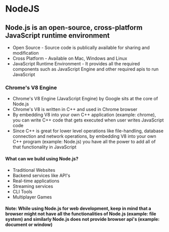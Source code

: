 # NodeJS

## Node.js is an open-source, cross-platform JavaScript runtime environment

* Open Source - Source code is publically available for sharing and modification
* Cross Platform - Available on Mac, Windows and Linux  
* JavaScript Runtime Environment - It provides all the required components such as JavaScript Engine and other required apis to run JavaScript

### Chrome's V8 Engine

* Chrome's V8 Engine (JavaScript Engine) by Google sits at the core of Node.js
* Chrome's V8 is written in C++ and used in Chrome browser
* By embedding V8 into your own C++ application (example: chrome), you can write C++ code that gets executed when user writes JavaScript code
* Since C++ is great for lower level operations like file-handling, database connection and network operations, by embedding V8 into your own C++ program (example: Node.js) you have all the power to add all of that functionality in JavaScript

#### What can we build using Node.js?

* Traditional Websites
* Backend services like API's
* Real-time applications
* Streaming services
* CLI Tools
* Multiplayer Games

#### Note: While using Node.js for web development, keep in mind that a browser might not have all the functionalities of Node.js (example: file system) and similarly Node.js does not provide browser api's (example: document or window)
